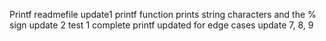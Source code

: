 Printf readmefile
update1
printf function prints string characters and the % sign
update 2
test 1 complete
printf updated for edge cases
update 7, 8, 9

